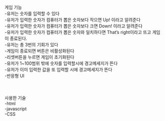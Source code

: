 게임 기능
<br>-유저는 숫자를 입력할 수 있다</br>
-유저가 입력한 숫자가 컴퓨터가 뽑은 숫자보다 작으면 Up! 이라고 알려준다
<br>-유저가 입력한 숫자가 컴퓨터가 뽑은 숫자보다 크면 Down! 이라고 알려준다</br>
-유저가 입력한 숫자가 컴퓨터가 뽑은 숫자와 일치하다면 That’s right이라고 뜨고 게임이 종료된다.
<br>-유저는 총 3번의 기회가 있다</br>
-게임이 종료되면 버튼은 비활성화된다
<br>-리셋버튼을 누르면 게임이 초기화된다</br>
-유저가 1~100범위 밖에 숫자를 입력할시에 경고메세지가 뜬다
<br>-유저가 이미 입력한 값을 또 입력할 시에 경고메세지가 뜬다</br>
-반응형 UI
<br></br>
<br></br>
사용한 기술
<br>-html</br>
-javascript
<br>-CSS</br>
